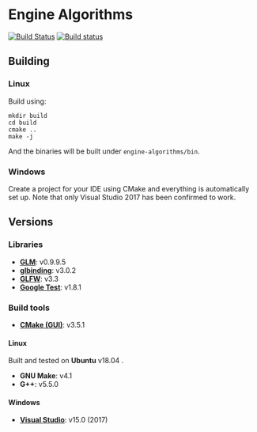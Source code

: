 # Engine Algorithms

[![Build Status](https://travis-ci.com/ptrsr/engine-algorithms.svg?branch=master)](https://travis-ci.com/ptrsr/engine-algorithms)
[![Build status](https://ci.appveyor.com/api/projects/status/pcbnu8k67ex163e0/branch/master?svg=true)](https://ci.appveyor.com/project/ptrsr/engine-algorithms/branch/master)  


## Building
### Linux
Build using:
```
mkdir build
cd build
cmake ..
make -j
```
And the binaries will be built under ``engine-algorithms/bin``.

### Windows
Create a project for your IDE using CMake and everything is automatically set up.
Note that only Visual Studio 2017 has been confirmed to work. 

## Versions
### Libraries
- **[GLM](https://github.com/g-truc/glm)**: v0.9.9.5  
- **[glbinding](https://github.com/cginternals/glbinding)**: v3.0.2  
- **[GLFW](https://github.com/glfw/glfw)**: v3.3
- **[Google Test](https://github.com/google/googletest)**: v1.8.1

### Build tools
- **[CMake (GUI)](https://cmake.org/download/)**: v3.5.1  

#### Linux
Built and tested on **Ubuntu** v18.04 .
- **GNU Make**: v4.1  
- **G++**: v5.5.0  

#### Windows
- **[Visual Studio](https://visualstudio.microsoft.com/downloads/)**: v15.0 (2017)


